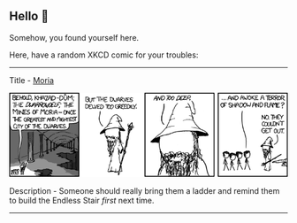 ## Hello 👀

Somehow, you found yourself here.

Here, have a random XKCD comic for your troubles:

-----------------------------------

Title - [Moria](https://xkcd.com/760)

![Moria](./random_comic.png)

Description - Someone should really bring them a ladder and remind them to build the Endless Stair *first* next time.

-----------------------------------